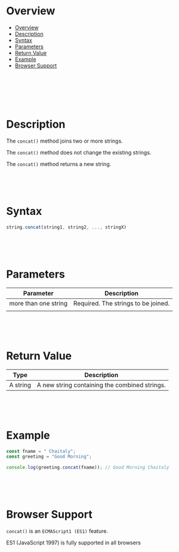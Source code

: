 # Overview

- [Overview](#overview)
- [Description](#description)
- [Syntax](#syntax)
- [Parameters](#parameters)
- [Return Value](#return-value)
- [Example](#example)
- [Browser Support](#browser-support)

&nbsp;

&nbsp;

&nbsp;

# Description

The `concat()` method joins two or more strings.

The `concat()` method does not change the existing strings.

The `concat()` method returns a new string.

&nbsp;

&nbsp;

# Syntax

```js
string.concat(string1, string2, ..., stringX)

```

&nbsp;

&nbsp;

# Parameters

| Parameter            | Description                         |
| -------------------- | ----------------------------------- |
| more than one string | Required. The strings to be joined. |
|                      |

&nbsp;

&nbsp;

# Return Value

| Type     | Description                                   |
| -------- | --------------------------------------------- |
| A string | A new string containing the combined strings. |

&nbsp;

&nbsp;

# Example

```js
const fname = " Chaitaly";
const greeting = "Good Morning";

console.log(greeting.concat(fname)); // Good Morning Chaitaly
```

&nbsp;

&nbsp;

# Browser Support

`concat()` is an `ECMAScript1 (ES1)` feature.

ES1 (JavaScript 1997) is fully supported in all browsers
